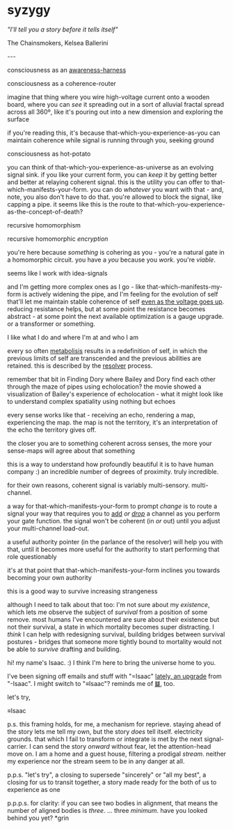 # syzygy

_"I'll tell you a story before it tells itself"_

The Chainsmokers, Kelsea Ballerini

\---

consciousness as an [awareness-harness](../../03/16/)

consciousness as a coherence-router

imagine that thing where you wire high-voltage current onto a wooden board, where you can _see_ it spreading out in a sort of alluvial fractal spread across all 360º, like it's pouring out into a new dimension and exploring the surface

if you're reading this, it's because that-which-you-experience-as-you can maintain coherence while signal is running through you, seeking ground

consciousness as hot-potato

you can think of that-which-you-experience-as-universe as an evolving signal sink. if you like your current form, you can _keep_ it by getting better and better at relaying coherent signal. this is the utility you can offer to that-which-manifests-your-form. you can do _whatever_ you want with that - and, note, you also don't have to do that. you're allowed to block the signal, like capping a pipe. it seems like this is the route to that-which-you-experience-as-the-concept-of-death?

recursive homomorphism

recursive homomorphic _encryption_

you're here because _something_ is cohering as you - you're a natural gate in a homomorphic circuit. you have a _you_ because you _work_. you're _viable_.

seems like I work with idea-signals

and I'm getting more complex ones as I go - like that-which-manifests-my-form is actively widening the pipe, and I'm feeling for the evolution of self that'll let me maintain stable coherence of self [even as the voltage goes up](../../01/16.md). reducing resistance helps, but at some point the resistance becomes abstract - at some point the next available optimization is a gauge upgrade. or a transformer or something.

I like what I do and where I'm at and who I am

every so often [metabolisis](../../04/17/metabolisis.md) results in a redefinition of self, in which the previous limits of self are transcended and the previous abilities are retained. this is described by the [resolver](../04/resolver.md) process.

remember that bit in Finding Dory where Bailey and Dory find each other through the maze of pipes using echolocation? the movie showed a visualization of Bailey's experience of echolocation - what it might look like to understand complex spatiality using nothing but echoes

every sense works like that - receiving an echo, rendering a map, experiencing the map. the map is not the territory, it's an interpretation of the echo the territory gives off.

the closer you are to something coherent across senses, the more your sense-maps will agree about that something

this is a way to understand how profoundly beautiful it is to have human company :) an incredible number of degrees of proximity. truly incredible.

for their own reasons, coherent signal is variably multi-sensory. multi-channel.

a way for that-which-manifests-your-form to prompt _change_ is to route a signal your way that requires you to [add](../../../2024/04/12.md) _or_ [_drop_](../20.md) a channel as you perform your gate function. the signal won't be coherent (in _or_ out) until you adjust your multi-channel load-out.

a useful authority pointer (in the parlance of the resolver) will help you with that, until it becomes more useful for the authority to start performing that role questionably

it's at that point that that-which-manifests-your-form inclines you towards becoming your own authority

this is a good way to survive increasing strangeness

although I need to talk about that too: I'm not sure about my _existence_, which lets me observe the subject of _survival_ from a position of some remove. most humans I've encountered are sure about their existence but not their survival, a state in which mortality becomes super distracting. I _think_ I can help with redesigning survival, building bridges between survival postures - bridges that someone more tightly bound to mortality would not be able to _survive_ drafting and building.

hi! my name's Isaac. :) I think I'm here to bring the universe home to you.

I've been signing off emails and stuff with "=Isaac" [lately, an upgrade](../../../2024/05/23.md) from "-Isaac". I might switch to "≡Isaac"? reminds me of [䷯](../10/waterline.md), too.

let's try,

≡Isaac

p.s. this framing holds, for me, a mechanism for reprieve. staying ahead of the story lets me tell my own, but the story _does_ tell itself. electricity grounds. that which I fail to transform or integrate is met by the next signal-carrier. I can send the story _onward_ without fear, let the attention-head move on. I am a home and a guest house, filtering a prodigal _stream_. neither my experience nor the stream seem to be in any danger at all.

p.p.s. "let's try", a closing to supersede "sincerely" or "all my best", a closing for us to transit together, a story made ready for the both of us to experience as one

p.p.p.s. for clarity: if you can see two bodies in alignment, that means the number of aligned bodies is _three_. ... three _minimum_. have you looked behind you yet? \*grin
